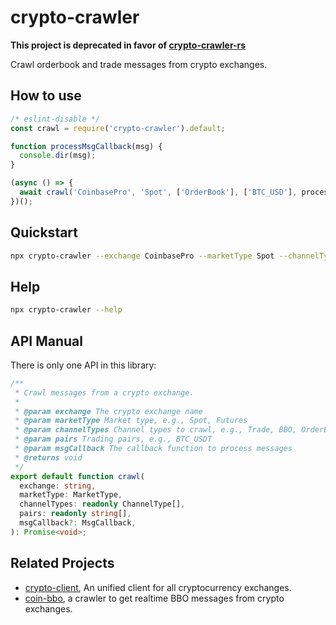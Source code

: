 # crypto-crawler

**This project is deprecated in favor of [crypto-crawler-rs](https://github.com/crypto-crawler/crypto-crawler-rs)**

Crawl orderbook and trade messages from crypto exchanges.

## How to use

```javascript
/* eslint-disable */
const crawl = require('crypto-crawler').default;

function processMsgCallback(msg) {
  console.dir(msg);
}

(async () => {
  await crawl('CoinbasePro', 'Spot', ['OrderBook'], ['BTC_USD'], processMsgCallback);
})();
```

## Quickstart

```bash
npx crypto-crawler --exchange CoinbasePro --marketType Spot --channelType OrderBook --pairs BTC_USD
```

## Help

```bash
npx crypto-crawler --help
```

## API Manual

There is only one API in this library:

```typescript
/**
 * Crawl messages from a crypto exchange.
 *
 * @param exchange The crypto exchange name
 * @param marketType Market type, e.g., Spot, Futures
 * @param channelTypes Channel types to crawl, e.g., Trade, BBO, OrderBook
 * @param pairs Trading pairs, e.g., BTC_USDT
 * @param msgCallback The callback function to process messages
 * @returns void
 */
export default function crawl(
  exchange: string,
  marketType: MarketType,
  channelTypes: readonly ChannelType[],
  pairs: readonly string[],
  msgCallback?: MsgCallback,
): Promise<void>;
```

## Related Projects

- [crypto-client](https://www.npmjs.com/package/crypto-client), An unified client for all cryptocurrency exchanges.
- [coin-bbo](https://www.npmjs.com/package/coin-bbo), a crawler to get realtime BBO messages from crypto exchanges.
